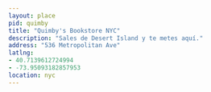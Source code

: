 ```yaml
---
layout: place
pid: quimby
title: "Quimby's Bookstore NYC"
description: "Sales de Desert Island y te metes aquí."
address: "536 Metropolitan Ave"
latlng:
- 40.7139612724994
- -73.95093182857953
location: nyc
---
```

